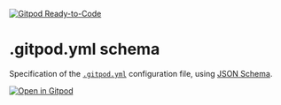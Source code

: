 [![Gitpod Ready-to-Code](https://img.shields.io/badge/Gitpod-Ready--to--Code-blue?logo=gitpod)](https://gitpod.io/#https://github.com/gitpod-io/gitpod-yml-schema) 

# .gitpod.yml schema

Specification of the [`.gitpod.yml`](https://www.gitpod.io/docs/41_Config_Gitpod_File/) configuration file, using [JSON Schema](https://json-schema.org/).

[![Open in Gitpod](https://gitpod.io/button/open-in-gitpod.svg)](https://gitpod.io/#https://github.com/gitpod-io/gitpod-yml-schema/blob/master/gitpod-yml.schema.json)
